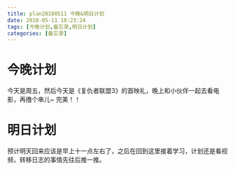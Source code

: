 ```yaml
---
title: plan20180511 今晚&明日计划
date: 2018-05-11 18:23:24
tags: [今晚计划,备忘录,明日计划]
categories: [备忘录]
---
```


# 今晚计划
今天是周五，然后今天是《复仇者联盟3》的首映礼，晚上和小伙伴一起去看电影，再撸个串儿~ 完美！！

# 明日计划
预计明天回来应该是早上十一点左右了，之后在回到这里接着学习，计划还是看视频，转移日志的事情先往后推一推。